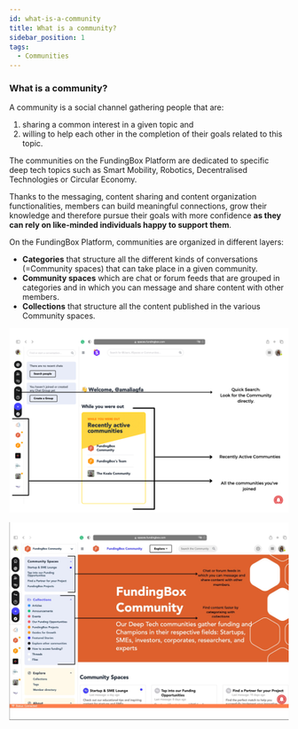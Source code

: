 ```yaml
---
id: what-is-a-community
title: What is a community?
sidebar_position: 1
tags:
  - Communities
---
```


### **What is a community?**



A community is a social channel gathering people that are: 
1. sharing a common interest in a given topic and 
2. willing to help each other in the completion of their goals related to this topic. 

The communities on the FundingBox Platform are dedicated to specific deep tech topics such as Smart Mobility, Robotics, Decentralised Technologies or Circular Economy. 

Thanks to the messaging, content sharing and content organization functionalities, members can build meaningful connections, grow their knowledge and therefore pursue their goals with more confidence **as they can rely on like-minded individuals happy to support them**.

On the FundingBox Platform, communities are organized in different layers:
* **Categories** that structure all the different kinds of conversations (=Community spaces) that can take place in a given community.
* **Community spaces** which are chat or forum feeds that are grouped in categories and in which you can message and share content with other members.
* **Collections** that structure all the content published in the various Community spaces.

![alt_text](./../assets/4-what-is-a-community.png)

![alt_text](./../assets/4-elements-of-a-community.jpg)